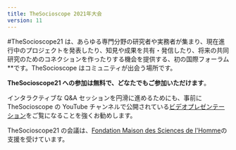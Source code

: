 ```yaml
---
title: TheSocioscope 2021年大会
version: 11
---
```


#TheSocioscope21 は、あらゆる専門分野の研究者や実務者が集まり、現在進行中のプロジェクトを発表したり、知見や成果を共有・発信したり、将来の共同研究のためのコネクションを作ったりする機会を提供する、初の国際フォーラム\*\*です。TheSocioscope はコミュニティが出会う場所です。

**TheSocioscope21 への参加は無料で、どなたでもご参加いただけます**。

インタラクティブな Q&A セッションを円滑に進めるためにも、事前に TheSocioscope の YouTube チャンネルで公開されている[ビデオプレゼンテーション](https://www.youtube.com/watch?v=EiZoWeCFmYc&list=PLLv_k1nsHewlD-pB7BCWsiQnNvb_NhPpO&index=2)をご覧になることを強くお勧めします。

TheSocioscope21 の会議は、[Fondation Maison des Sciences de l'Homme](https://www.fmsh.fr/en)の支援を受けています。
